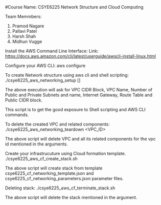 #Course Name: CSYE6225 Network Structure and Cloud Computing

Team Memmbers:

1. Pramod Nagare
2. Pallavi Patel
3. Harsh Shah
4. Midhun Vugge

Install the AWS Command Line Interface:
Link: https://docs.aws.amazon.com/cli/latest/userguide/awscli-install-linux.html

Configure your AWS CLI:
aws configure

To create Network structure using aws cli and shell scripting:
./csye6225_aws_networking_setup [<UserName>]
  
The above execution will ask for VPC CIDR Block, VPC Name, Number of Public and Private Subnets and name, Internet Gateway, Route Table and Public CIDR block.

This script is to get the good exposure to Shell scripting and AWS CLI commands.

To delete the created VPC and related components:
./csye6225_aws_networking_teardown <VPC_ID>

The above script will delete VPC and all its related components for the vpc id mentioned in the arguments.

Create your infrastrucuture using Cloud formation template.
./csye6225_aws_cf_create_stack.sh <StackName>
  
The above script will create stack from template csye6225_cf_networking_template.json and csye6225_cf_networking_parameters.json parameter files.

Deleting stack:
./csye6225_aws_cf_terminate_stack.sh <StackName>
  
 The above script will delete the stack mentioned in the argument.
